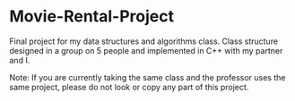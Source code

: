 # Movie-Rental-Project
Final project for my data structures and algorithms class. Class structure designed in a group on 5 people and implemented in C++ with my partner and I.

Note: If you are currently taking the same class and the professor uses the same project, please do not look or copy any part of this project.

